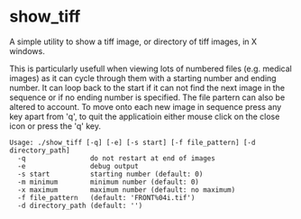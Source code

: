 # show_tiff

A simple utility to show a tiff image, or directory of tiff images, in X windows.

This is particularly usefull when viewing lots of numbered files (e.g. medical images) as it can cycle through them with a starting number and ending number. It can loop back to the start if it can not find the next image in the sequence or if no ending number is specified. The file partern can also be altered to account. To move onto each new image in sequence press any key apart from 'q', to quit the applicatioin either mouse click on the close icon or press the 'q' key.

```
Usage: ./show_tiff [-q] [-e] [-s start] [-f file_pattern] [-d directory_path]
  -q                do not restart at end of images
  -e                debug output
  -s start          starting number (default: 0)
  -m minimum        minimum number (default: 0)
  -x maximum        maximum number (default: no maximum)
  -f file_pattern   (default: 'FRONT%04i.tif')
  -d directory_path (default: '')
```
